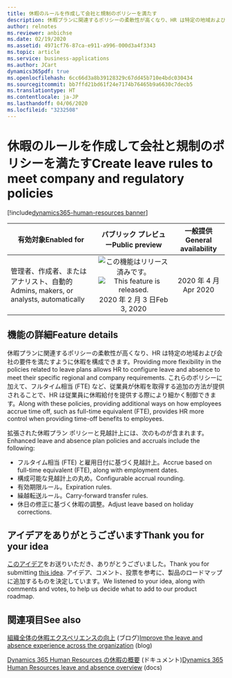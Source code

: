```yaml
---
title: 休暇のルールを作成して会社と規制のポリシーを満たす
description: 休暇プランに関連するポリシーの柔軟性が高くなり、HR は特定の地域および会社の要件を満たすように休暇を構成できます。 これらのポリシーに加えて、FTE など、従業員が休暇を取得する追加の方法が提供されることで、HR は従業員に休暇給付を提供する際により細かく制御できます。
author: relnotes
ms.reviewer: anbichse
ms.date: 02/19/2020
ms.assetid: 4971cf76-87ca-e911-a996-000d3a4f3343
ms.topic: article
ms.service: business-applications
ms.author: JCart
dynamics365pdf: true
ms.openlocfilehash: 6cc66d3a8b39128329c67dd45b710e4bdc030434
ms.sourcegitcommit: bb7ffd21bd61f24e7174b76465b9a6630c7decb5
ms.translationtype: HT
ms.contentlocale: ja-JP
ms.lasthandoff: 04/06/2020
ms.locfileid: "3232508"
---
```

# <a name="create-leave-rules-to-meet-company-and-regulatory-policies"></a><span data-ttu-id="fbb90-104">休暇のルールを作成して会社と規制のポリシーを満たす</span><span class="sxs-lookup"><span data-stu-id="fbb90-104">Create leave rules to meet company and regulatory policies</span></span>
[!include[dynamics365-human-resources banner](../includes/dynamics365-human-resources.md)]

| <span data-ttu-id="fbb90-105">有効対象</span><span class="sxs-lookup"><span data-stu-id="fbb90-105">Enabled for</span></span>    |  <span data-ttu-id="fbb90-106">パブリック プレビュー</span><span class="sxs-lookup"><span data-stu-id="fbb90-106">Public preview</span></span> | <span data-ttu-id="fbb90-107">一般提供</span><span class="sxs-lookup"><span data-stu-id="fbb90-107">General availability</span></span> | 
| ---------- | :----------: |:----------: |
|<span data-ttu-id="fbb90-108">管理者、作成者、またはアナリスト、自動的</span><span class="sxs-lookup"><span data-stu-id="fbb90-108">Admins, makers, or analysts, automatically</span></span>|<span data-ttu-id="fbb90-109">![この機能はリリース済みです。](/dynamics365-release-plan/media/green-checkmark.png "この機能はリリース済みです。")</span><span class="sxs-lookup"><span data-stu-id="fbb90-109">![This feature is released.](/dynamics365-release-plan/media/green-checkmark.png "This feature is released.")</span></span> <span data-ttu-id="fbb90-110">2020 年 2 月 3 日</span><span class="sxs-lookup"><span data-stu-id="fbb90-110">Feb 3, 2020</span></span>| <span data-ttu-id="fbb90-111">2020 年 4 月</span><span class="sxs-lookup"><span data-stu-id="fbb90-111">Apr 2020</span></span>|






## <a name="feature-details"></a><span data-ttu-id="fbb90-112">機能の詳細</span><span class="sxs-lookup"><span data-stu-id="fbb90-112">Feature details</span></span>
<!--feature detail start -->
<span data-ttu-id="fbb90-113">休暇プランに関連するポリシーの柔軟性が高くなり、HR は特定の地域および会社の要件を満たすように休暇を構成できます。</span><span class="sxs-lookup"><span data-stu-id="fbb90-113">Providing more flexibility in the policies related to leave plans allows HR to configure leave and absence to meet their specific regional and company requirements.</span></span> <span data-ttu-id="fbb90-114">これらのポリシーに加えて、フルタイム相当 (FTE) など、従業員が休暇を取得する追加の方法が提供されることで、HR は従業員に休暇給付を提供する際により細かく制御できます。</span><span class="sxs-lookup"><span data-stu-id="fbb90-114">Along with these policies, providing additional ways on how employees accrue time off, such as full-time equivalent (FTE), provides HR more control when providing time-off benefits to employees.</span></span>

<span data-ttu-id="fbb90-115">拡張された休暇プラン ポリシーと見越計上には、次のものが含まれます。</span><span class="sxs-lookup"><span data-stu-id="fbb90-115">Enhanced leave and absence plan policies and accruals include the following:</span></span> 
 
- <span data-ttu-id="fbb90-116">フルタイム相当 (FTE) と雇用日付に基づく見越計上。</span><span class="sxs-lookup"><span data-stu-id="fbb90-116">Accrue based on full-time equivalent (FTE), along with employment dates.</span></span>
- <span data-ttu-id="fbb90-117">構成可能な見越計上の丸め。</span><span class="sxs-lookup"><span data-stu-id="fbb90-117">Configurable accrual rounding.</span></span>
- <span data-ttu-id="fbb90-118">有効期限ルール。</span><span class="sxs-lookup"><span data-stu-id="fbb90-118">Expiration rules.</span></span>
- <span data-ttu-id="fbb90-119">繰越転送ルール。</span><span class="sxs-lookup"><span data-stu-id="fbb90-119">Carry-forward transfer rules.</span></span>
- <span data-ttu-id="fbb90-120">休日の修正に基づく休暇の調整。</span><span class="sxs-lookup"><span data-stu-id="fbb90-120">Adjust leave based on holiday corrections.</span></span>
<!--feature detail end -->









## <a name="thank-you-for-your-idea"></a><span data-ttu-id="fbb90-121">アイデアをありがとうございます</span><span class="sxs-lookup"><span data-stu-id="fbb90-121">Thank you for your idea</span></span>
<span data-ttu-id="fbb90-122">[このアイデア](https://experience.dynamics.com/ideas/idea/?ideaid=eaa69bd4-bf2b-e911-9461-0003ff68a873)をお送りいただき、ありがとうございました。</span><span class="sxs-lookup"><span data-stu-id="fbb90-122">Thank you for submitting [this idea](https://experience.dynamics.com/ideas/idea/?ideaid=eaa69bd4-bf2b-e911-9461-0003ff68a873).</span></span> <span data-ttu-id="fbb90-123">アイデア、コメント、投票を参考に、製品のロードマップに追加するものを決定しています。</span><span class="sxs-lookup"><span data-stu-id="fbb90-123">We listened to your idea, along with comments and votes, to help us decide what to add to our product roadmap.</span></span>

## <a name="see-also"></a><span data-ttu-id="fbb90-124">関連項目</span><span class="sxs-lookup"><span data-stu-id="fbb90-124">See also</span></span>


<!--blog start-->
<span data-ttu-id="fbb90-125">[組織全体の休暇エクスペリエンスの向上](https://cloudblogs.microsoft.com/dynamics365/bdm/2020/02/06/improve-the-leave-and-absence-experience-across-the-organization/) (ブログ)</span><span class="sxs-lookup"><span data-stu-id="fbb90-125">[Improve the leave and absence experience across the organization](https://cloudblogs.microsoft.com/dynamics365/bdm/2020/02/06/improve-the-leave-and-absence-experience-across-the-organization/) (blog)</span></span>
<!--blog end-->



<!--docs start-->
<span data-ttu-id="fbb90-126">[Dynamics 365 Human Resources の休暇の概要](https://docs.microsoft.com/dynamics365/human-resources/hr-leave-and-absence-overview) (ドキュメント)</span><span class="sxs-lookup"><span data-stu-id="fbb90-126">[Dynamics 365 Human Resources leave and absence overview](https://docs.microsoft.com/dynamics365/human-resources/hr-leave-and-absence-overview) (docs)</span></span>
<!--docs end-->

